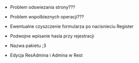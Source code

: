 * Problem odswiezania strony???
* Problem wspolbieznych operacji???

* Ewentualne czyszczenie formularza po nacisnieciu Register
* Podwojne wpisanie hasla przy rejestracji
* Nazwa pakietu ;3

* Edycja ResAdmina i Admina w Rest